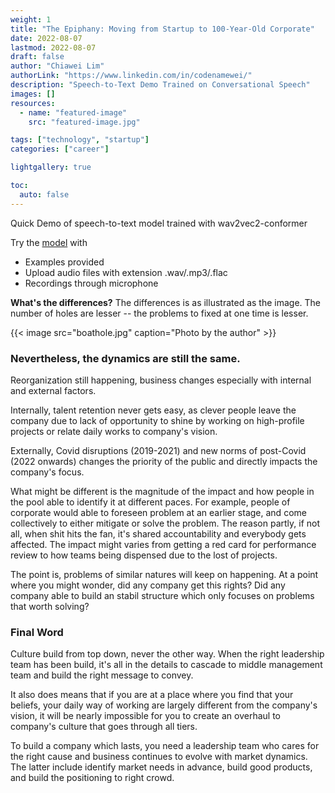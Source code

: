 ```yaml
---
weight: 1
title: "The Epiphany: Moving from Startup to 100-Year-Old Corporate"
date: 2022-08-07
lastmod: 2022-08-07
draft: false
author: "Chiawei Lim"
authorLink: "https://www.linkedin.com/in/codenamewei/"
description: "Speech-to-Text Demo Trained on Conversational Speech"
images: []
resources:
  - name: "featured-image"
    src: "featured-image.jpg"

tags: ["technology", "startup"]
categories: ["career"]

lightgallery: true

toc:
  auto: false
---
```


Quick Demo of speech-to-text model trained with wav2vec2-conformer

Try the [model](https://huggingface.co/spaces/codenamewei/speech-to-text) with

- Examples provided
- Upload audio files with extension .wav/.mp3/.flac
- Recordings through microphone

**What's the differences?**
The differences is as illustrated as the image. The number of holes are lesser -- the problems to fixed at one time is lesser.

{{< image src="boathole.jpg" caption="Photo by the author" >}}

### Nevertheless, the dynamics are still the same.

Reorganization still happening, business changes especially with internal and external factors.

Internally, talent retention never gets easy, as clever people leave the company due to lack of opportunity to shine by working on high-profile projects or relate daily works to company's vision.

Externally, Covid disruptions (2019-2021) and new norms of post-Covid (2022 onwards) changes the priority of the public and directly impacts the company's focus.

What might be different is the magnitude of the impact and how people in the pool able to identify it at different paces. For example, people of corporate would able to foreseen problem at an earlier stage, and come collectively to either mitigate or solve the problem. The reason partly, if not all, when shit hits the fan, it's shared accountability and everybody gets affected. The impact might varies from getting a red card for performance review to how teams being dispensed due to the lost of projects.

The point is, problems of similar natures will keep on happening. At a point where you might wonder, did any company get this rights? Did any company able to build an stabil structure which only focuses on problems that worth solving?

### Final Word

Culture build from top down, never the other way. When the right leadership team has been build, it's all in the details to cascade to middle management team and build the right message to convey.

It also does means that if you are at a place where you find that your beliefs, your daily way of working are largely different from the company's vision, it will be nearly impossible for you to create an overhaul to company's culture that goes through all tiers.

To build a company which lasts, you need a leadership team who cares for the right cause and business continues to evolve with market dynamics. The latter include identify market needs in advance, build good products, and build the positioning to right crowd.
